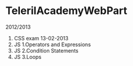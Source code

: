 TelerilAcademyWebPart
=====================
2012/2013

1. CSS exam 13-02-2013 
2. JS 1.Operators and Expressions
3. JS 2.Condition Statements
4. JS 3.Loops
